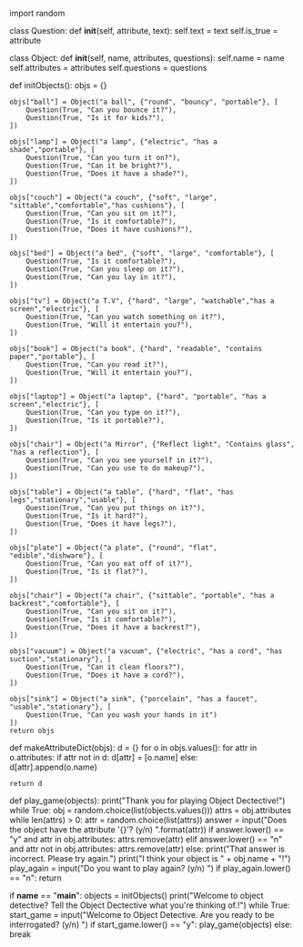 import random

class Question:
    def __init__(self, attribute, text):
        self.text = text
        self.is_true = attribute

class Object:
    def __init__(self, name, attributes, questions):
        self.name = name
        self.attributes = attributes
        self.questions = questions

        
def initObjects():
    objs = {}
    
    objs["ball"] = Object("a ball", {"round", "bouncy", "portable"}, [
        Question(True, "Can you bounce it?"),
        Question(True, "Is it for kids?"),
    ])
    
    objs["lamp"] = Object("a lamp", {"electric", "has a shade","portable"}, [
        Question(True, "Can you turn it on?"),
        Question(True, "Can it be bright?"),
        Question(True, "Does it have a shade?"),
    ])
    
    objs["couch"] = Object("a couch", {"soft", "large", "sittable","comfortable","has cushions"}, [
        Question(True, "Can you sit on it?"),
        Question(True, "Is it comfortable?"),
        Question(True, "Does it have cushions?"),
    ])
    
    objs["bed"] = Object("a bed", {"soft", "large", "comfortable"}, [
        Question(True, "Is it comfortable?"),
        Question(True, "Can you sleep on it?"),
        Question(True, "Can you lay in it?"),
    ])
    
    objs["tv"] = Object("a T.V", {"hard", "large", "watchable","has a screen","electric"}, [
        Question(True, "Can you watch something on it?"),
        Question(True, "Will it entertain you?"),
    ])
    
    objs["book"] = Object("a book", {"hard", "readable", "contains paper","portable"}, [
        Question(True, "Can you read it?"),
        Question(True, "Will it entertain you?"),
    ])
    
    objs["laptop"] = Object("a laptop", {"hard", "portable", "has a screen","electric"}, [
        Question(True, "Can you type on it?"),
        Question(True, "Is it portable?"),
    ])
    
    objs["chair"] = Object("a Mirror", {"Reflect light", "Contains glass", "has a reflection"}, [
        Question(True, "Can you see yourself in it?"),
        Question(True, "Can you use to do makeup?"),
    ])
    
    objs["table"] = Object("a table", {"hard", "flat", "has legs","stationary","usable"}, [
        Question(True, "Can you put things on it?"),
        Question(True, "Is it hard?"),
        Question(True, "Does it have legs?"),
    ])
    
    objs["plate"] = Object("a plate", {"round", "flat", "edible","dishware"}, [
        Question(True, "Can you eat off of it?"),
        Question(True, "Is it flat?"),
    ])
    
    objs["chair"] = Object("a chair", {"sittable", "portable", "has a backrest","comfortable"}, [
        Question(True, "Can you sit on it?"),
        Question(True, "Is it comfortable?"),
        Question(True, "Does it have a backrest?"),
    ])
    
    objs["vacuum"] = Object("a vacuum", {"electric", "has a cord", "has suction","stationary"}, [
        Question(True, "Can it clean floors?"),
        Question(True, "Does it have a cord?"),
    ])
    
    objs["sink"] = Object("a sink", {"porcelain", "has a faucet", "usable","stationary"}, [
        Question(True, "Can you wash your hands in it")
    ])
    return objs

    
def makeAttributeDict(objs):
    d = {}
    for o in objs.values():
        for attr in o.attributes:
            if attr not in d:
                d[attr] = [o.name]
            else:    
                d[attr].append(o.name)
    
    return d

def play_game(objects):
    print("Thank you for playing Object Dectective!")
    while True:
        obj = random.choice(list(objects.values()))
        attrs = obj.attributes
        while len(attrs) > 0:
            attr = random.choice(list(attrs))
            answer = input("Does the object have the attribute '{}'? (y/n) ".format(attr))
            if answer.lower() == "y" and attr in obj.attributes:
                attrs.remove(attr)
            elif answer.lower() == "n" and attr not in obj.attributes:
                attrs.remove(attr)
            else:
                print("That answer is incorrect. Please try again.")
        print("I think your object is " + obj.name + "!")
        play_again = input("Do you want to play again? (y/n) ")
        if play_again.lower() == "n":
            return



if __name__ == "__main__":
    objects = initObjects()
    print("Welcome to object detective? Tell the Object Dectective what you're thinking of.!")
    while True:
        start_game = input("Welcome to Object Detective. Are you ready to be interrogated? (y/n) ")
        if start_game.lower() == "y":
            play_game(objects)
        else:
            break

